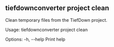 ## tiefdownconverter project clean

Clean temporary files from the TiefDown project.

Usage: tiefdownconverter project clean

Options:
  -h, --help  Print help


